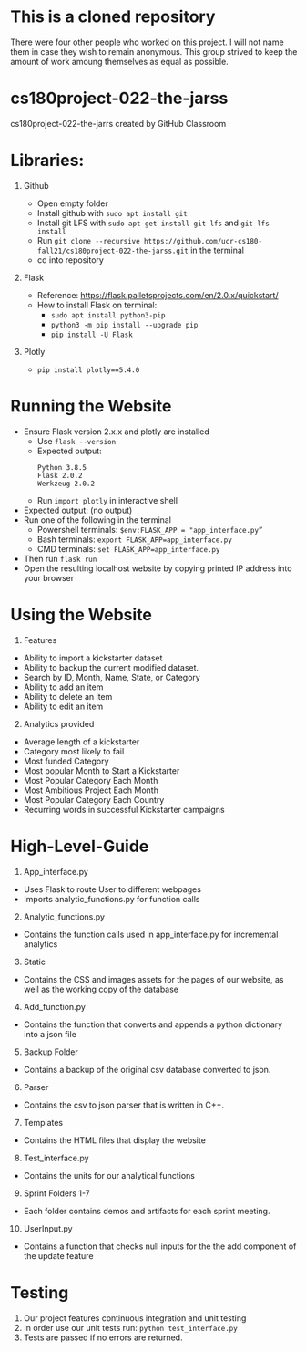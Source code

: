 # This is a cloned repository
There were four other people who worked on this project. I will not name them in case they wish to remain anonymous. This group strived to keep the amount of work amoung themselves as equal as possible. 

# cs180project-022-the-jarss
cs180project-022-the-jarrs created by GitHub Classroom

# Libraries:
1. Github
    - Open empty folder
    - Install github with `sudo apt install git`
    - Install git LFS with `sudo apt-get install git-lfs` and `git-lfs install`
    - Run `git clone --recursive https://github.com/ucr-cs180-fall21/cs180project-022-the-jarss.git` in the terminal
    - cd into repository

2. Flask
    - Reference: https://flask.palletsprojects.com/en/2.0.x/quickstart/
    - How to install Flask on terminal:
        - `sudo apt install python3-pip`
        - `python3 -m pip install --upgrade pip`
        - `pip install -U Flask`

3. Plotly
    - `pip install plotly==5.4.0`


# Running the Website
  - Ensure Flask version 2.x.x and plotly are installed
    - Use `flask --version` 
    - Expected output:
        ```
        Python 3.8.5
        Flask 2.0.2
        Werkzeug 2.0.2
        ```
    - Run `import plotly` in interactive shell
  - Expected output: (no output)
  - Run one of the following in the terminal
    - Powershell terminals: `$env:FLASK_APP = "app_interface.py”`
    - Bash terminals: `export FLASK_APP=app_interface.py`
    - CMD terminals: `set FLASK_APP=app_interface.py`
  - Then run `flask run`
  - Open the resulting localhost website by copying printed IP address into your browser

# Using the Website
1. Features
  - Ability to import a kickstarter dataset
  - Ability to backup the current modified dataset. 
  - Search by ID, Month, Name, State, or Category 
  - Ability to add an item 
  - Ability to delete an item
  - Ability to edit an item 

2. Analytics provided
  - Average length of a kickstarter
  - Category most likely to fail
  - Most funded Category
  - Most popular Month to Start a Kickstarter
  - Most Popular Category Each Month
  - Most Ambitious Project Each Month
  - Most Popular Category Each Country
  - Recurring words in successful Kickstarter campaigns

# High-Level-Guide
1. App_interface.py
  - Uses Flask to route User to different webpages
  - Imports analytic_functions.py for function calls


2. Analytic_functions.py
  - Contains the function calls used in app_interface.py for incremental analytics
3. Static
  - Contains the CSS and images assets for the pages of our website, as well as the working copy of the database
4. Add_function.py 
  - Contains the function that converts and appends a python dictionary into a json file
5. Backup Folder
  - Contains a backup of the original csv database converted to json.
6. Parser
  - Contains the csv to json parser that is written in C++.
7. Templates
  - Contains the HTML files that display the website
8. Test_interface.py
  - Contains the units for our analytical functions 
9. Sprint Folders 1-7
  - Each folder contains demos and artifacts for each sprint meeting.
10. UserInput.py
  - Contains a function that checks null inputs for the the add component of the update feature

# Testing
 1. Our project features continuous integration and unit testing
 2. In order use our unit tests run: `python test_interface.py`
 3. Tests are passed if no errors are returned.
